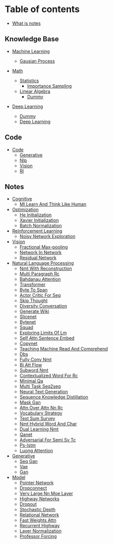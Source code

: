 
# Table of contents

* [What is notes](README.md)

## Knowledge Base

* [Machine Learning]()
    * [Gausian Process](knowledge/gausian_process.md)
* [Math]()
    * [Statistics]()
        * [Importance Sampling](knowledge/math/importance_sampling.md)
    * [Linear Algebra]()
        * [Dummy](knowledge/math/dummy.md)

* [Deep Learning]()
    * [Dummy](knowledge/dummy.md)
    * [Deep Learning](knowledge/deep_learning.md)

## Code

* [Code]()
    * [Generative](/generative.md)
    * [Nlp](/nlp.md)
    * [Vision](/vision.md)
    * [Rl](/rl.md)

## Notes

* [Cognitive]()
    * [Ml Learn And Think Like Human](notes/ml_learn_and_think_like_human.md)
* [Optimization]()
    * [He Initialization](notes/he_initialization.md)
    * [Xavier Initialization](notes/xavier_initialization.md)
    * [Batch Normalization](notes/batch_normalization.md)
* [Reinforcement Learning]()
    * [Noisy Network Exploration](notes/noisy_network_exploration.md)
* [Vision]()
    * [Fractional Max-pooling](notes/fractional_max-pooling.md)
    * [Network In Network](notes/network_in_network.md)
    * [Residual Network](notes/residual_network.md)
* [Natural Language Processing]()
    * [Nmt With Reconstruction](notes/nmt_with_reconstruction.md)
    * [Multi Paragraph Rc](notes/multi_paragraph_rc.md)
    * [Bahdanau Attention](notes/bahdanau_attention.md)
    * [Transformer](notes/transformer.md)
    * [Byte To Span](notes/byte_to_span.md)
    * [Actor Critic For Seq](notes/actor_critic_for_seq.md)
    * [Skip Thought](notes/skip_thought.md)
    * [Diversity Conversation](notes/diversity_conversation.md)
    * [Generate Wiki](notes/generate_wiki.md)
    * [Slicenet](notes/slicenet.md)
    * [Bytenet](notes/bytenet.md)
    * [Squad](notes/squad.md)
    * [Exploring Limits Of Lm](notes/exploring_limits_of_lm.md)
    * [Self Attn Sentence Embed](notes/self_attn_sentence_embed.md)
    * [Copynet](notes/copynet.md)
    * [Teaching Machine Read And Comprehend](notes/teaching_machine_read_and_comprehend.md)
    * [Dbs](notes/dbs.md)
    * [Fully Conv Nmt](notes/fully_conv_nmt.md)
    * [Bi Att Flow](notes/bi_att_flow.md)
    * [Subword Nmt](notes/subword_nmt.md)
    * [Contextualized Word For Rc](notes/contextualized_word_for_rc.md)
    * [Minimal Qa](notes/minimal_qa.md)
    * [Multi Task Seq2seq](notes/multi_task_seq2seq.md)
    * [Neural Text Generation](notes/neural_text_generation.md)
    * [Sequence Knowledge Distillation](notes/sequence_knowledge_distillation.md)
    * [Mask Gan](notes/mask_gan.md)
    * [Attn Over Attn Nn Rc](notes/attn_over_attn_nn_rc.md)
    * [Vocabulary Strategy](notes/vocabulary_strategy.md)
    * [Text Sum Survey](notes/text_sum_survey.md)
    * [Nmt Hybrid Word And Char](notes/nmt_hybrid_word_and_char.md)
    * [Dual Learning Nmt](notes/dual_learning_nmt.md)
    * [Qanet](notes/qanet.md)
    * [Adversarial For Semi Sv Tc](notes/adversarial_for_semi_sv_tc.md)
    * [Ps-lstm](notes/ps-lstm.md)
    * [Luong Attention](notes/luong_attention.md)
* [Generative]()
    * [Seq Gan](notes/seq_gan.md)
    * [Vae](notes/vae.md)
    * [Gan](notes/gan.md)
* [Model]()
    * [Pointer Network](notes/pointer_network.md)
    * [Dropconnect](notes/dropconnect.md)
    * [Very Large Nn Moe Layer](notes/very_large_nn_moe_layer.md)
    * [Highway Networks](notes/highway_networks.md)
    * [Dropout](notes/dropout.md)
    * [Stochastic Depth](notes/stochastic_depth.md)
    * [Relational Network](notes/relational_network.md)
    * [Fast Weights Attn](notes/fast_weights_attn.md)
    * [Recurrent Highway](notes/recurrent_highway.md)
    * [Layer Normalization](notes/layer_normalization.md)
    * [Professor Forcing](notes/professor_forcing.md)

